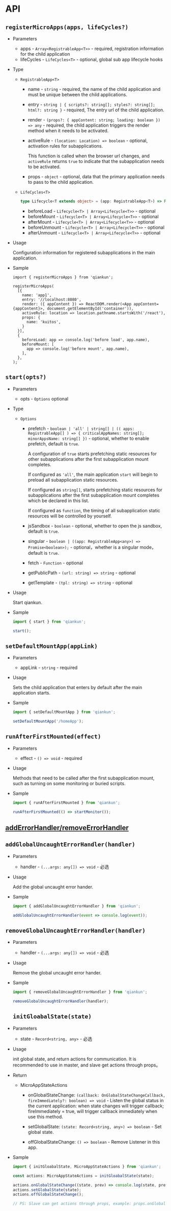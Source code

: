 # API

## `registerMicroApps(apps, lifeCycles?)`

- Parameters

  - apps - `Array<RegistrableApp<T>>` - required, registration information for the child application
  - lifeCycles - `LifeCycles<T>` - optional, global sub app lifecycle hooks

- Type

  - `RegistrableApp<T>`

    - name - `string` - required, the name of the child application and must be unique between the child applications.

    - entry - `string | { scripts?: string[]; styles?: string[]; html?: string }` - required, The entry url of the child application.

    - render - `(props?: { appContent: string; loading: boolean }) => any` - required, the child application triggers the render method when it needs to be activated.

    - activeRule - `(location: Location) => boolean` - optional, activation rules for subapplications.

      This function is called when the browser url changes, and `activeRule` returns `true` to indicate that the subapplication needs to be activated.

    - props - `object` - optional, data that the primary application needs to pass to the child application.

  - `LifeCycles<T>`

    ```ts
    type Lifecycle<T extends object> = (app: RegistrableApp<T>) => Promise<any>;
    ```

    - beforeLoad - `Lifecycle<T> | Array<Lifecycle<T>>` - optional
    - beforeMount - `Lifecycle<T> | Array<Lifecycle<T>>` - optional
    - afterMount - `Lifecycle<T> | Array<Lifecycle<T>>` - optional
    - beforeUnmount - `Lifecycle<T> | Array<Lifecycle<T>>` - optional
    - afterUnmount - `Lifecycle<T> | Array<Lifecycle<T>>` - optional

- Usage

  Configuration information for registered subapplications in the main application.

- Sample

  ```tsx
  import { registerMicroApps } from 'qiankun';

  registerMicroApps(
    [{
      name: 'app1',
      entry: '//localhost:8080',
      render: ({ appContent }) => ReactDOM.render(<App appContent={appContent}>, document.getElementById('container')),
      activeRule: location => location.pathname.startsWith('/react'),
      props: {
        name: 'kuitos',
      }
    }],
    {
      beforeLoad: app => console.log('before load', app.name),
      beforeMount: [
        app => console.log('before mount', app.name),
      ],
    },
  );
  ```

## `start(opts?)`

- Parameters

  - opts - `Options` optional

- Type

  - `Options`

    - prefetch - `boolean | 'all' | string[] | (( apps: RegistrableApp[] ) => { criticalAppNames: string[]; minorAppsName: string[] })` - optional, whether to enable prefetch, default is `true`.

      A configuration of `true` starts prefetching static resources for other subapplications after the first subapplication mount completes.
  
      If configured as `'all'`, the main application `start` will begin to preload all subapplication static resources.

      If configured as `string[]`, starts prefetching static resources for subapplications after the first subapplication mount completes which be declared in this list.

      If configured as `function`, the timing of all subapplication static resources will be controlled by yourself.

    - jsSandbox - `boolean` - optional, whether to open the js sandbox, default is `true`.

    - singular - `boolean | ((app: RegistrableApp<any>) => Promise<boolean>);` - optional，whether is a singular mode，default is `true`.

    - fetch - `Function` - optional
    
    - getPublicPath - `(url: string) => string` - optional
    
    - getTemplate - `(tpl: string) => string` - optional

- Usage

  Start qiankun.

- Sample

  ```ts
  import { start } from 'qiankun';

  start();
  ```

## `setDefaultMountApp(appLink)`

- Parameters

  - appLink - `string` - required

- Usage

  Sets the child application that enters by default after the main application starts.

- Sample

  ```ts
  import { setDefaultMountApp } from 'qiankun';

  setDefaultMountApp('/homeApp');
  ```

## `runAfterFirstMounted(effect)`

- Parameters

  - effect - `() => void` - required

- Usage

  Methods that need to be called after the first subapplication mount, such as turning on some monitoring or buried scripts.

- Sample

  ```ts
  import { runAfterFirstMounted } from 'qiankun';

  runAfterFirstMounted(() => startMonitor());
  ```

## [addErrorHandler/removeErrorHandler](https://single-spa.js.org/docs/api#adderrorhandler)

## `addGlobalUncaughtErrorHandler(handler)`

- Parameters

  - handler - `(...args: any[]) => void` - 必选

- Usage

  Add the global uncaught error hander.

- Sample

  ```ts
  import { addGlobalUncaughtErrorHandler } from 'qiankun';
  
  addGlobalUncaughtErrorHandler(event => console.log(event));
  ```

## `removeGlobalUncaughtErrorHandler(handler)`

- Parameters

  - handler - `(...args: any[]) => void` - 必选

- Usage

  Remove the global uncaught error hander.

- Sample

  ```ts
  import { removeGlobalUncaughtErrorHandler } from 'qiankun';
  
  removeGlobalUncaughtErrorHandler(handler);
  ```

  ## `initGloabalState(state)`

- Parameters

  - state - `Record<string, any>` - 必选

- Usage

  init global state, and return actions for communication. It is recommended to use in master, and slave get actions through props。

- Return

  - MicroAppStateActions

    - onGlobalStateChange: `(callback: OnGlobalStateChangeCallback, fireImmediately?: boolean) => void` - Listen the global status in the current application: when state changes will trigger callback; fireImmediately = true, will trigger callback immediately when use this method.

    - setGlobalState: `(state: Record<string, any>) => boolean` - Set global state.

    - offGlobalStateChange: `() => boolean` - Remove Listener in this app.

- Sample

  ```ts
  import { initGloabalState, MicroAppStateActions } from 'qiankun';

  const actions: MicroAppStateActions = initGloabalState(state);

  actions.onGlobalStateChange((state, prev) => console.log(state, prev));
  actions.setGlobalState(state);
  actions.offGlobalStateChange();

  // PS: Slave can get actions through props, example: props.onGlobalStateChange(...).
  ```
